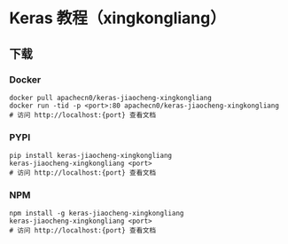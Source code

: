 # Keras 教程（xingkongliang）

## 下载

### Docker

```
docker pull apachecn0/keras-jiaocheng-xingkongliang
docker run -tid -p <port>:80 apachecn0/keras-jiaocheng-xingkongliang
# 访问 http://localhost:{port} 查看文档
```

### PYPI

```
pip install keras-jiaocheng-xingkongliang
keras-jiaocheng-xingkongliang <port>
# 访问 http://localhost:{port} 查看文档
```

### NPM

```
npm install -g keras-jiaocheng-xingkongliang
keras-jiaocheng-xingkongliang <port>
# 访问 http://localhost:{port} 查看文档
```